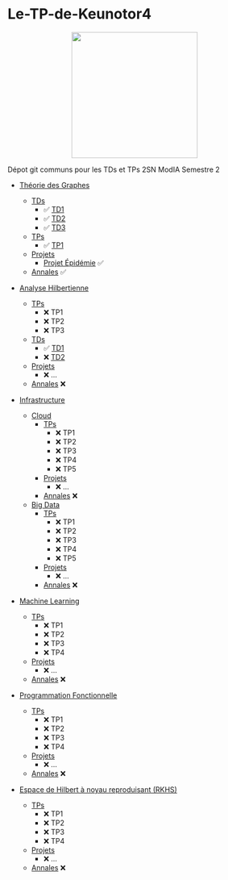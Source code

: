 # Le-TP-de-Keunotor4

<p align="center">
  <img src="https://img.pokemondb.net/sprites/black-white/anim/shiny/bidoof.gif" height="250" width="250">
</p>

Dépot git communs pour les TDs et TPs 2SN ModIA Semestre 2

- [Théorie des Graphes](./graphes/)
  - [TDs](./graphes/td)
    - ✅ [TD1](./graphes/td/td1/TD1_Graphes_2020_Annote.pdf)
    - ✅ [TD2](./graphes/td/td2/TD2_Graphes_2020_Annote.pdf)
    - ✅ [TD3](./graphes/td/td3/TD3_Graphes_2020_Annote.pdf)
  - [TPs](./graphes/tp)
    - ✅ [TP1](./graphes/tp/tp1/graph21-22.ipynb)
  - [Projets](./graphes/projet/)
    - [Projet Épidémie](./graphes/projet/) ✅
  - [Annales](./graphes/annales) ✅

- [Analyse Hilbertienne](./hilbert/)
  - [TPs](./hilbert/tp/)
    - ❌ TP1
    - ❌ TP2
    - ❌ TP3
  - [TDs](./hilbert/tds/)
    - ✅ [TD1](./hilbert/tds/td1/)
    - ❌ [TD2](./hilbert/tds/td2/)
  - [Projets](./hilbert/projet)
    - ❌ ...
  - [Annales](./hilbert/annales) ❌

- [Infrastructure](./infra/)
  - [Cloud](./infra/cloud/)
    - [TPs](./infra/cloud/tps)
      - ❌ TP1
      - ❌ TP2
      - ❌ TP3
      - ❌ TP4
      - ❌ TP5
    - [Projets](./infra/cloud/projet/)
      - ❌ ...
    - [Annales](./infra/cloud/annales/) ❌
  - [Big Data](./infra/big-data/)
    - [TPs](./infra/tp/big-data/tps)
      - ❌ TP1
      - ❌ TP2
      - ❌ TP3
      - ❌ TP4
      - ❌ TP5
    - [Projets](./infra/big-data/projet/)
      - ❌ ...
    - [Annales](./infra/big-data/annales/) ❌

- [Machine Learning](./machine-learning/)
  - [TPs](./machine-learning/tp/)
    - ❌ TP1
    - ❌ TP2
    - ❌ TP3
    - ❌ TP4
  - [Projets](./machine-learning/projet/)
    - ❌ ...
  - [Annales](./machine-learning/annales) ❌

- [Programmation Fonctionnelle](./progf/)
  - [TPs](./progf/tp/)
    - ❌ TP1
    - ❌ TP2
    - ❌ TP3
    - ❌ TP4
  - [Projets](./progf/projet/)
    - ❌ ...
  - [Annales](./progf/annales) ❌

- [Espace de Hilbert à noyau reproduisant (RKHS)](./rkhs/)
  - [TPs](./rkhs/tp/)
    - ❌ TP1
    - ❌ TP2
    - ❌ TP3
    - ❌ TP4
  - [Projets](./rkhs/projet/)
    - ❌ ...
  - [Annales](./rkhs/annales) ❌
